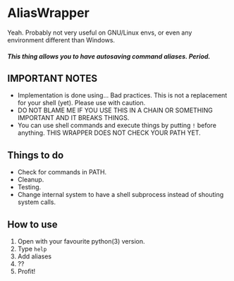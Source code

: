 # AliasWrapper

Yeah.
Probably not very useful on GNU/Linux envs, or even any environment different than Windows.
##### This thing allows you to have autosaving command aliases. Period.


## IMPORTANT NOTES
* Implementation is done using... Bad practices. This is not a replacement for your shell (yet). Please use with caution.
* DO NOT BLAME ME IF YOU USE THIS IN A CHAIN OR SOMETHING IMPORTANT AND IT BREAKS THINGS.
* You can use shell commands and execute things by putting `!` before anything. THIS WRAPPER DOES NOT CHECK YOUR PATH YET.


## Things to do
* Check for commands in PATH.
* Cleanup.
* Testing.
* Change internal system to have a shell subprocess instead of shouting system calls.


## How to use
1. Open with your favourite python(3) version.
2. Type `help`
3. Add aliases
4. ??
5. Profit!